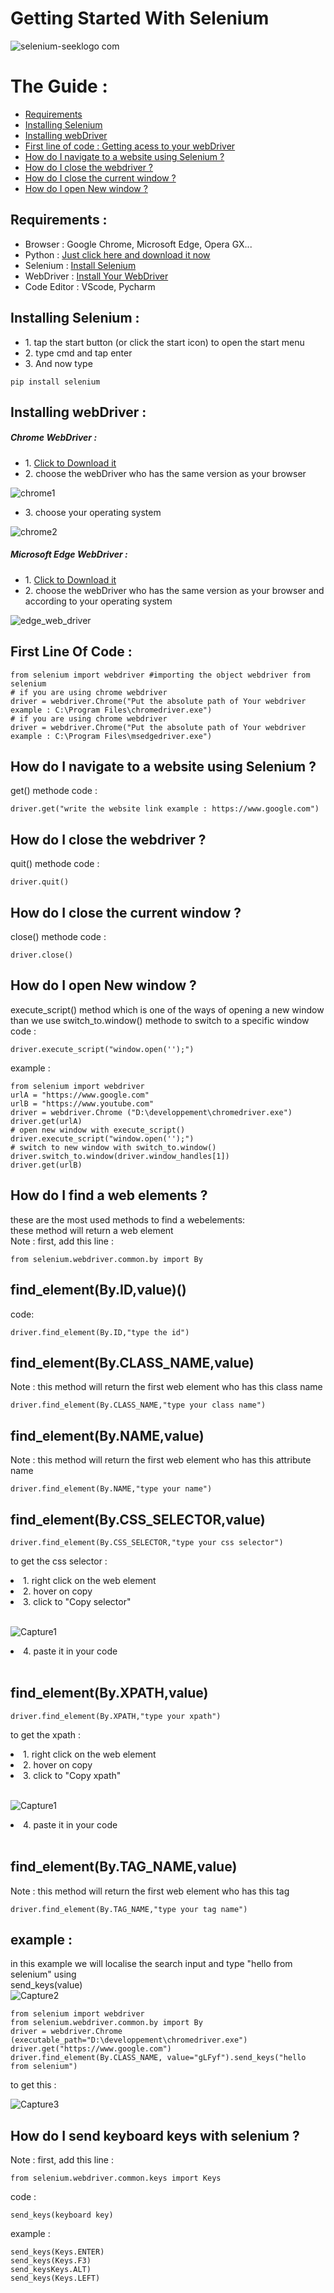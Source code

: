# Getting Started With Selenium 
![selenium-seeklogo com](https://user-images.githubusercontent.com/86334640/159179899-f257312f-4a6f-4fed-bc7c-6b54bcac768f.svg)

# The Guide :
<ul>
  <li><a href="#requirements-">Requirements</a></li>
  <li><a href="#installing-selenium-">Installing Selenium</a></li>
  <li><a href="#installing-webdriver-">Installing webDriver</a></li>
  <li><a href="https://www.google.com">First line of code : Getting acess to your webDriver</a></li>
  <li><a href="https://www.google.com">How do I navigate to a website using Selenium ?</a></li>
  <li><a href="https://www.google.com">How do I close the webdriver ?</a></li>
  <li><a href="https://www.google.com">How do I close the current window ?</a></li>
  <li><a href="https://www.google.com">How do I open New window ?</a></li>
</ul>

## Requirements :
<ul>
  <li>Browser : Google Chrome, Microsoft Edge, Opera GX... </li>
  <li>Python : <a href="https://www.python.org/downloads/">Just click here and download it now</a></li>
  <li>Selenium : <a href="https://www.python.org/downloads/">Install Selenium</a></li>
  <li>WebDriver : <a href="https://www.python.org/downloads/">Install Your WebDriver</a></li>
  <li>Code Editor : VScode, Pycharm</li>
</ul>

## Installing Selenium :
<ul>
  <li>1. tap the start button (or click the start icon) to open the start menu</li>
  <li>2. type cmd and tap enter</li>
  <li>3. And now type</li>
</ul>

``` 
pip install selenium 
``` 

## Installing webDriver :
##### Chrome WebDriver :
<ul>
  <li>1. <a href="https://chromedriver.chromium.org/downloads">Click to Download it</a></li>
  <li>2. choose the webDriver who has the same version as your browser</li>
  </ul>
  
  ![chrome1](https://user-images.githubusercontent.com/86334640/159185022-65badcb3-cb33-467e-9a41-a530f4420c75.PNG)
  
<ul>
  <li>3. choose your operating system</li>
</ul>

![chrome2](https://user-images.githubusercontent.com/86334640/159185041-6b5e6691-e4d2-4764-9228-e6d01d8559ba.PNG)

##### Microsoft Edge WebDriver :
<ul>
  <li>1. <a href="https://developer.microsoft.com/en-us/microsoft-edge/tools/webdriver/">Click to Download it</a></li>
  <li>2. choose the webDriver who has the same version as your browser and according to your operating system</li>
</ul>

   ![edge_web_driver](https://user-images.githubusercontent.com/86334640/159184841-b7f48044-7532-436e-a7bc-83a82bd4b258.PNG)
   
## First Line Of Code : 
```
from selenium import webdriver #importing the object webdriver from selenium
# if you are using chrome webdriver
driver = webdriver.Chrome("Put the absolute path of Your webdriver example : C:\Program Files\chromedriver.exe")
# if you are using chrome webdriver
driver = webdriver.Chrome("Put the absolute path of Your webdriver example : C:\Program Files\msedgedriver.exe")
```
## How do I navigate to a website using Selenium ?
get() methode
code :
```
driver.get("write the website link example : https://www.google.com")
```
## How do I close the webdriver ?
quit() methode
code :
```
driver.quit()
```
## How do I close the current window ?
close() methode
code :
```
driver.close()
```
## How do I open New window ?
execute_script() method which is one of the ways of opening a new window than we use switch_to.window() methode to switch to a specific window
code : 
```
driver.execute_script("window.open('');")
```
example :
```
from selenium import webdriver
urlA = "https://www.google.com"
urlB = "https://www.youtube.com"
driver = webdriver.Chrome ("D:\developpement\chromedriver.exe")
driver.get(urlA)
# open new window with execute_script()
driver.execute_script("window.open('');")
# switch to new window with switch_to.window()
driver.switch_to.window(driver.window_handles[1])
driver.get(urlB)
```
## How do I find a web elements ?
these are the most used methods to find a webelements: <br>
these method will return a web element <br>
Note : first, add this line : 
```
from selenium.webdriver.common.by import By
```
## find_element(By.ID,value)()
code:
```
driver.find_element(By.ID,"type the id")
```
## find_element(By.CLASS_NAME,value) <br>
Note : this method will return the first web element who has this class name 
```
driver.find_element(By.CLASS_NAME,"type your class name")
```
## find_element(By.NAME,value) <br>
Note : this method will return the first web element who has this attribute name 
```
driver.find_element(By.NAME,"type your name") 
```
## find_element(By.CSS_SELECTOR,value) 
```
driver.find_element(By.CSS_SELECTOR,"type your css selector") 
```
to get the css selector :

<li>1. right click on the web element</li>
<li>2. hover on copy</li>
<li>3. click to "Copy selector"</li> <br> 
  
![Capture1](https://user-images.githubusercontent.com/86334640/159187768-14ff57e5-73a0-4f09-b8fc-d3bf418d0ce2.PNG)

<li>4. paste it in your code</li> <br>

## find_element(By.XPATH,value)
```
driver.find_element(By.XPATH,"type your xpath")
```
to get the xpath :

<li>1. right click on the web element</li>
<li>2. hover on copy</li>
<li>3. click to "Copy xpath"</li> <br> 

![Capture1](https://user-images.githubusercontent.com/86334640/159187768-14ff57e5-73a0-4f09-b8fc-d3bf418d0ce2.PNG)

<li>4. paste it in your code</li> <br>

## find_element(By.TAG_NAME,value) <br>
Note : this method will return the first web element who has this tag
```
driver.find_element(By.TAG_NAME,"type your tag name")
```
## example : <br>
in this example we will localise the search input and type "hello from selenium" using <br>
send_keys(value) <br>
![Capture2](https://user-images.githubusercontent.com/86334640/159189421-02d1af6a-ce74-49f2-a4f7-5c6e920c138e.PNG)

```
from selenium import webdriver
from selenium.webdriver.common.by import By
driver = webdriver.Chrome (executable_path="D:\developpement\chromedriver.exe")
driver.get("https://www.google.com")
driver.find_element(By.CLASS_NAME, value="gLFyf").send_keys("hello from selenium")
```
to get this : <br>

![Capture3](https://user-images.githubusercontent.com/86334640/159189538-48159899-b749-42b8-92d8-1089da5bb972.PNG)

## How do I send keyboard keys with selenium ?
Note : first, add this line : 
```
from selenium.webdriver.common.keys import Keys
```
code :
```
send_keys(keyboard key)
```
example : 
```
send_keys(Keys.ENTER)
send_keys(Keys.F3)
send_keysKeys.ALT)
send_keys(Keys.LEFT)
```
